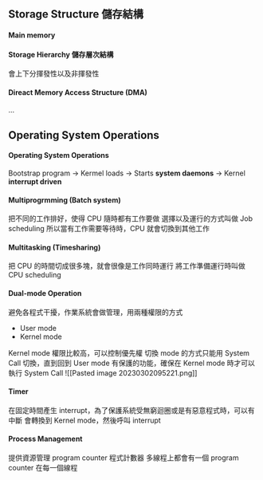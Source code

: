 ## Storage Structure 儲存結構
#### Main memory 

#### Storage Hierarchy 儲存層次結構
會上下分揮發性以及非揮發性

#### Direact Memory Access Structure (DMA)
...

## Operating System Operations
#### Operating System Operations 
Bootstrap program $\rightarrow$ Kermel loads $\rightarrow$ Starts **system daemons** $\rightarrow$ Kernel **interrupt driven** 

#### Multiprogrmming (Batch system)
把不同的工作排好，使得 CPU 隨時都有工作要做
選擇以及運行的方式叫做 Job scheduling
所以當有工作需要等待時，CPU 就會切換到其他工作

#### Multitasking (Timesharing)
把 CPU 的時間切成很多塊，就會很像是工作同時運行
將工作準備運行時叫做 CPU scheduling

#### Dual-mode Operation
避免各程式干擾，作業系統會做管理，用兩種權限的方式
+ User mode
+ Kernel mode 

Kernel mode 權限比較高，可以控制優先權
切換 mode 的方式只能用 System Call 切換，直到回到 User mode
有保護的功能，確保在 Kernel mode 時才可以執行 System Call
![[Pasted image 20230302095221.png]]

#### Timer
在固定時間產生 interrupt，為了保護系統受無窮迴圈或是有惡意程式時，可以有中斷
會轉換到 Kernel mode，然後呼叫 interrupt

#### Process Management
提供資源管理
program counter 程式計數器
多線程上都會有一個 program counter 在每一個線程
